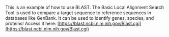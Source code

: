 This is an example of how to use BLAST. 
The Basic Local Alignment Search Tool is used to compare a target sequence to reference sequences in databases like GenBank. 
It can be used to identify genes, species, and proteins! 
Access it here: [https://blast.ncbi.nlm.nih.gov/Blast.cgi](https://blast.ncbi.nlm.nih.gov/Blast.cgi) 
